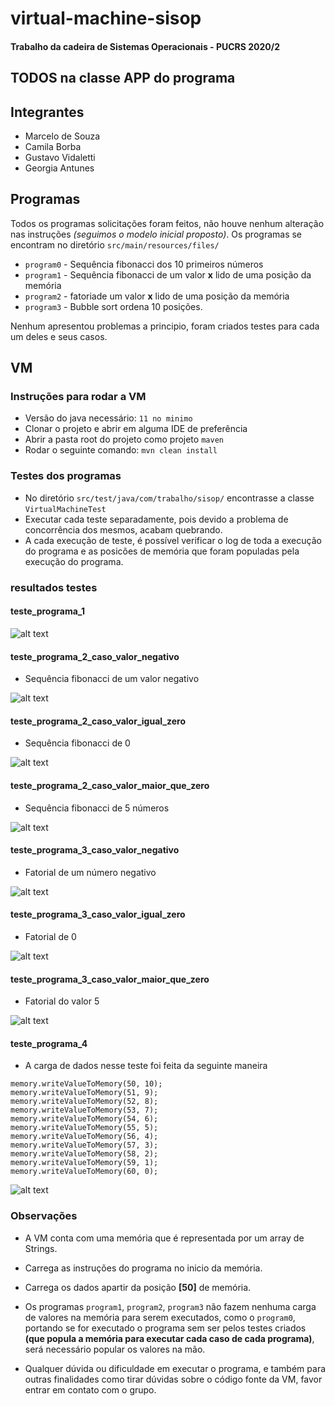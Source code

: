# virtual-machine-sisop

#### Trabalho da cadeira de Sistemas Operacionais - PUCRS 2020/2

## TODOS na classe APP do programa

## Integrantes

- Marcelo de Souza
- Camila Borba
- Gustavo Vidaletti
- Georgia Antunes

## Programas
Todos os programas solicitações foram feitos, não houve nenhum alteração nas instruções _(seguimos o modelo inicial proposto)_.
Os programas se encontram no diretório `src/main/resources/files/`

- `program0` - Sequência fibonacci dos 10 primeiros números
- `program1` - Sequência fibonacci de um valor **x** lido de uma posição da memória
- `program2` - fatoriade um valor **x** lido de uma posição da memória
- `program3` - Bubble sort ordena 10 posições.

Nenhum apresentou problemas a principio, foram criados testes para cada um deles e seus casos.

## VM

### Instruções para rodar a VM

- Versão do java necessário: `11 no minimo`
- Clonar o projeto e abrir em alguma IDE de preferência
- Abrir a pasta root do projeto como projeto `maven`
- Rodar o seguinte comando: `mvn clean install`

### Testes dos programas

- No diretório  `src/test/java/com/trabalho/sisop/` encontrasse a classe `VirtualMachineTest`
- Executar cada teste separadamente, pois devido a problema de concorrência dos mesmos, acabam quebrando.
- A cada execução de teste, é possível verificar o log de toda a execução do programa e as posicões de memória que foram populadas pela execução do programa.

### resultados testes

#### teste_programa_1
 
![alt text](src/img/teste_programa_1.jpg)

#### teste_programa_2_caso_valor_negativo
- Sequência fibonacci de um valor negativo

![alt text](src/img/teste_programa_2_caso_valor_negativo.jpg)

#### teste_programa_2_caso_valor_igual_zero
- Sequência fibonacci de 0

![alt text](src/img/teste_programa_2_caso_valor_igual_zero.jpg)

#### teste_programa_2_caso_valor_maior_que_zero
- Sequência fibonacci de 5 números

![alt text](src/img/teste_programa_2_caso_valor_maior_que_zero.jpg)

#### teste_programa_3_caso_valor_negativo
- Fatorial de um número negativo

![alt text](src/img/teste_programa_3_caso_valor_negativo.png)

#### teste_programa_3_caso_valor_igual_zero
- Fatorial de 0

![alt text](src/img/teste_programa_3_caso_valor_igual_zero.jpg)

#### teste_programa_3_caso_valor_maior_que_zero
- Fatorial do valor 5

![alt text](src/img/teste_programa_3_caso_valor_maior_que_zero.jpg)

#### teste_programa_4
- A carga de dados nesse teste foi feita da seguinte maneira

`memory.writeValueToMemory(50, 10);` <br>
`memory.writeValueToMemory(51, 9);` <br>
`memory.writeValueToMemory(52, 8);` <br>
`memory.writeValueToMemory(53, 7);` <br>
`memory.writeValueToMemory(54, 6);` <br>
`memory.writeValueToMemory(55, 5);` <br>
`memory.writeValueToMemory(56, 4);` <br>
`memory.writeValueToMemory(57, 3);` <br>
`memory.writeValueToMemory(58, 2);` <br>
`memory.writeValueToMemory(59, 1);` <br>
`memory.writeValueToMemory(60, 0);` <br>

![alt text](src/img/teste_programa_4.jpg)



### Observações

- A VM conta com uma memória que é representada por um array de Strings.
- Carrega as instruções do programa no inicio da memória.
- Carrega os dados apartir da posição **[50]** de memória.
- Os programas `program1`, `program2`, `program3` não fazem nenhuma carga de valores na memória para serem executados, como o `program0`,
portando se for executado o programa sem ser pelos testes criados **(que popula a memória para executar cada caso de cada programa)**, será necessário popular os valores na mão.

- Qualquer dúvida ou dificuldade em executar o programa, e também para outras finalidades como tirar dúvidas sobre o código fonte da VM, favor entrar em contato com o grupo.